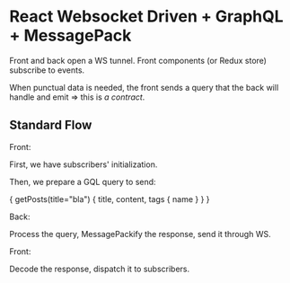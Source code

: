 # React Websocket Driven + GraphQL + MessagePack

Front and back open a WS tunnel.
Front components (or Redux store) subscribe to events.

When punctual data is needed, the front sends a query that the back will handle and emit => this is *a contract*.

## Standard Flow

Front:

First, we have subscribers' initialization.

Then, we prepare a GQL query to send:

{
    getPosts(title="bla") {
        title, content, tags { name }
    }
}

Back:

Process the query, MessagePackify the response, send it through WS.

Front:

Decode the response, dispatch it to subscribers.
